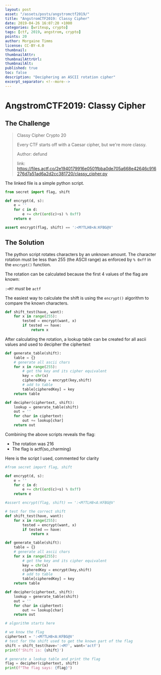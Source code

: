 ```yaml
---
layout: post
asset: "/assets/posts/angstromctf2019/"
title: "AngstromCTF2019: Classy Cipher"
date: 2019-04-26 16:07:20 +1000
categories: [writeup, crypto]
tags: [ctf, 2019, angstrom, crypto]
points: 20
author: Morgaine Timms
license: CC-BY-4.0
thumbnail: 
thumbnailAttr: 
thumbnailAttrUrl: 
thumbnailAlt: 
published: true
toc: false
description: "Deciphering an ASCII rotation cipher"
excerpt_separator: <!--more-->
---
```

AngstromCTF2019: Classy Cipher
===============================

The Challenge
-------------

> Classy Cipher
> Crypto
> 20
> >
> Every CTF starts off with a Caesar cipher, but we're more classy.
>
> Author: defund
>
> link: https://files.actf.co/2e1940179916e0501fbba0de705a668e42646c916276d7a51ad6a2d2cc381720/classy_cipher.py

<!--more-->

The linked file is a simple python script.

```python
from secret import flag, shift

def encrypt(d, s):
	e = ''
	for c in d:
		e += chr((ord(c)+s) % 0xff)
	return e

assert encrypt(flag, shift) == ':<M?TLH8<A:KFBG@V'
```

The Solution
------------

The python script rotates characters by an unknown amount. The character rotation must be less than 255 (the ASCII range) as enforced by `​% 0xff`​ in the `​encrypt()`​ function.

The rotation can be calculated because the first 4 values of the flag are known:

`​:<M?`​ *must* be `​actf`​

The easiest way to calculate the shift is using the `encrypt()` algorithm to compare the known characters.

```python
def shift_test(have, want):
    for x in range(255):
        tested = encrypt(want, x)
        if tested == have:
            return x
```

After calculating the rotation, a lookup table can be created for all ascii values and used to decipher the ciphertext

```python
def generate_table(shift):
    table = {}
    # generate all ascii chars
    for x in range(255):
        # get the key and its cipher equivalent
        key = chr(x)
        cipheredKey = encrypt(key,shift)
        # add to table
        table[cipheredKey] = key
    return table

def decipher(ciphertext, shift):
    lookup = generate_table(shift)
    out = ''
    for char in ciphertext:
        out += lookup[char]
    return out
```

Combining the above scripts reveals the flag:

* The rotation was 216
* The flag is actf{so_charming}

Here is the script I used, commented for clarity

```python
#from secret import flag, shift

def encrypt(d, s):
	e = ''
	for c in d:
		e += chr((ord(c)+s) % 0xff)
	return e

#assert encrypt(flag, shift) == ':<M?TLH8<A:KFBG@V'

# test for the correct shift
def shift_test(have, want):
    for x in range(255):
        tested = encrypt(want, x)
        if tested == have:
            return x

def generate_table(shift):
    table = {}
    # generate all ascii chars
    for x in range(255):
        # get the key and its cipher equivalent
        key = chr(x)
        cipheredKey = encrypt(key,shift)
        # add to table
        table[cipheredKey] = key
    return table

def decipher(ciphertext, shift):
    lookup = generate_table(shift)
    out = ''
    for char in ciphertext:
        out += lookup[char]
    return out

# algorithm starts here

# we know the flag
ciphertext = ':<M?TLH8<A:KFBG@V'
# test for the shift used to get the known part of the flag
shift = shift_test(have=':<M?', want='actf')
print(f'Shift is: {shift}')

# generate a lookup table and print the flag
flag = decipher(ciphertext, shift)
print(f"The flag says: {flag}")

```